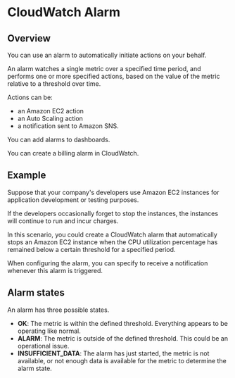 # CloudWatch Alarm

## Overview

You can use an alarm to automatically initiate actions on your behalf.

An alarm watches a single metric over a specified time period, and performs one or more specified actions, based on the value of the metric relative to a threshold over time.


Actions can be:
- an Amazon EC2 action
- an Auto Scaling action
- a notification sent to Amazon SNS.

You can add alarms to dashboards.

You can create a billing alarm in CloudWatch.


## Example

Suppose that your company's developers use Amazon EC2 instances for application development or testing purposes.

If the developers occasionally forget to stop the instances, the instances will continue to run and incur charges. 

In this scenario, you could create a CloudWatch alarm that automatically stops an Amazon EC2 instance when the CPU utilization percentage has remained below a certain threshold for a specified period.

When configuring the alarm, you can specify to receive a notification whenever this alarm is triggered.


## Alarm states

An alarm has three possible states.

- **OK**: The metric is within the defined threshold. Everything appears to be operating like normal.
- **ALARM**: The metric is outside of the defined threshold. This could be an operational issue.
- **INSUFFICIENT_DATA**: The alarm has just started, the metric is not available, or not enough data is available for the metric to determine the alarm state.
